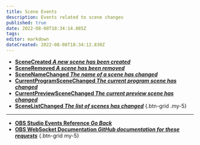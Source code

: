 ```yaml
---
title: Scene Events
description: Events related to scene changes
published: true
date: 2022-08-08T18:34:14.885Z
tags: 
editor: markdown
dateCreated: 2022-08-08T18:34:12.830Z
---
```


* [**SceneCreated *A new scene has been created***](/en/Broadcasters/OBS/Events/Scene-Events/SceneCreated)
* [**SceneRemoved *A scene has been removed***](/en/Broadcasters/OBS/Events/Scene-Events/SceneRemoved)
* [**SceneNameChanged *The name of a scene has changed***](/en/Broadcasters/OBS/Events/Scene-Events/SceneNameChanged)
* [**CurrentProgramSceneChanged *The current program scene has changed***](/en/Broadcasters/OBS/Events/Scene-Events/CurrentProgramSceneChanged)
* [**CurrentPreviewSceneChanged *The current preview scene has changed***](/en/Broadcasters/OBS/Events/Scene-Events/CurrentPreviewSceneChanged)
* [**SceneListChanged *The list of scenes has changed***](/en/Broadcasters/OBS/Events/Scene-Events/SceneListChanged)
{.btn-grid .my-5}

---

- [<i class="mdi mdi-chevron-left"></i>**OBS Studio Events Reference *Go Back***](/en/Broadcasters/OBS/Events)
- [<i class="mdi mdi-github"></i> **OBS WebSocket Documentation *GitHub documentation for these requests***](https://github.com/obsproject/obs-websocket/blob/master/docs/generated/protocol.md#scenes-events)
{.btn-grid my-5}